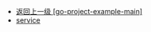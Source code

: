 - [返回上一级 [go-project-example-main]](go语言学习/gin-master/go-project-example-main/go-project-example-main/)
- [service](go语言学习/gin-master/go-project-example-main/go-project-example-main/service/)
